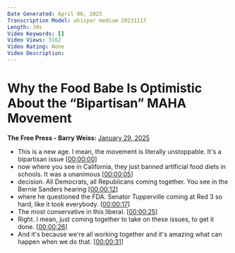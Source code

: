 ```yaml
---
Date Generated: April 06, 2025
Transcription Model: whisper medium 20231117
Length: 39s
Video Keywords: []
Video Views: 3162
Video Rating: None
Video Description: 
---
```


# Why the Food Babe Is Optimistic About the “Bipartisan” MAHA Movement
**The Free Press - Barry Weiss:** [January 29, 2025](https://www.youtube.com/watch?v=9NXMrCm_djU)
*  This is a new age. I mean, the movement is literally unstoppable. It's a bipartisan issue [[00:00:00](https://www.youtube.com/watch?v=9NXMrCm_djU&t=0.0s)]
*  now where you see in California, they just banned artificial food diets in schools. It was a unanimous [[00:00:05](https://www.youtube.com/watch?v=9NXMrCm_djU&t=5.28s)]
*  decision. All Democrats, all Republicans coming together. You see in the Bernie Sanders hearing [[00:00:12](https://www.youtube.com/watch?v=9NXMrCm_djU&t=12.0s)]
*  where he questioned the FDA. Senator Tupperville coming at Red 3 so hard, like it took everybody. [[00:00:17](https://www.youtube.com/watch?v=9NXMrCm_djU&t=17.12s)]
*  The most conservative in this liberal. [[00:00:25](https://www.youtube.com/watch?v=9NXMrCm_djU&t=25.28s)]
*  Right. I mean, just coming together to take on these issues, to get it done. [[00:00:26](https://www.youtube.com/watch?v=9NXMrCm_djU&t=26.56s)]
*  And it's because we're all working together and it's amazing what can happen when we do that. [[00:00:31](https://www.youtube.com/watch?v=9NXMrCm_djU&t=31.599999999999998s)]
